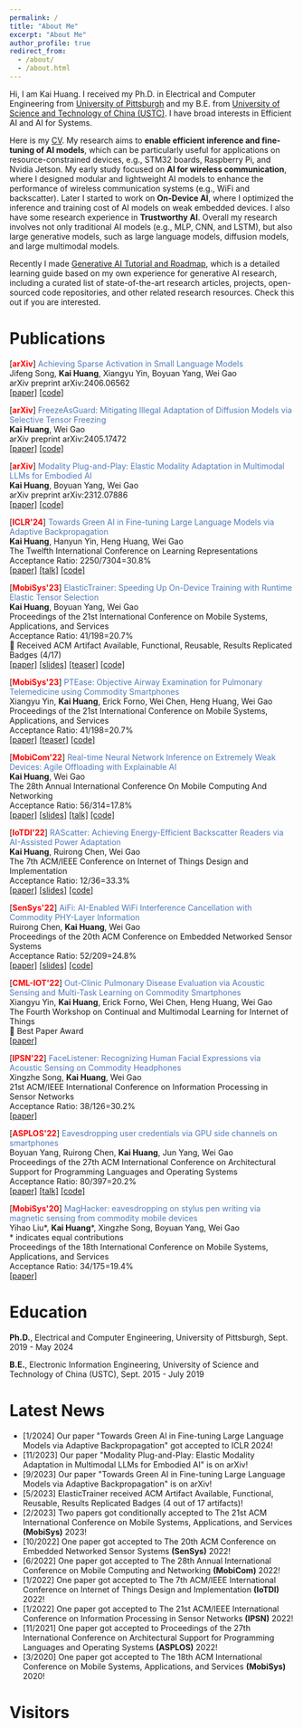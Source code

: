 ```yaml
---
permalink: /
title: "About Me"
excerpt: "About Me"
author_profile: true
redirect_from: 
  - /about/
  - /about.html
---
```



Hi, I am Kai Huang. I received my Ph.D. in Electrical and Computer Engineering from [University of Pittsburgh](https://www.pitt.edu/) and my B.E. from [University of Science and Technology of China (USTC)](https://en.ustc.edu.cn/). I have broad interests in Efficient AI and AI for Systems.

Here is my [CV](http://hellokevin07.github.io/files/CV_KaiHuang.pdf). My research aims to **enable efficient inference and fine-tuning of AI models**, which can be particularly useful for applications on resource-constrained devices, e.g., STM32 boards, Raspberry Pi, and Nvidia Jetson. My early study focused on **AI for wireless communication**, where I designed modular and lightweight AI models to enhance the performance of wireless communication systems (e.g., WiFi and backscatter). Later I started to work on **On-Device AI**, where I optimized the inference and training cost of AI models on weak embedded devices. I also have some research experience in **Trustworthy AI**. Overall my research involves not only traditional AI models (e.g., MLP, CNN, and LSTM), but also large generative models, such as large language models, diffusion models, and large multimodal models. 

Recently I made [Generative AI Tutorial and Roadmap](https://github.com/pittisl/Generative-AI-Tutorial), which is a detailed learning guide based on my own experience for generative AI research, including a curated list of state-of-the-art research articles, projects, open-sourced code repositories, and other related research resources. Check this out if you are interested.


Publications
====

[<b><span style="color:red">arXiv</span></b>]
<span style="color:#527bbd">Achieving Sparse Activation in Small Language Models</span><br> Jifeng Song, <b>Kai Huang</b>, Xiangyu Yin, Boyuan Yang, Wei Gao <br>
arXiv preprint arXiv:2406.06562<br>
[[paper]](https://arxiv.org/pdf/2406.06562)
[[code]](https://github.com/pittisl/Sparse-Activation)

[<b><span style="color:red">arXiv</span></b>]
<span style="color:#527bbd">FreezeAsGuard: Mitigating Illegal Adaptation of Diffusion Models via Selective Tensor Freezing</span> <br>
<b>Kai Huang</b>, Wei Gao <br>
arXiv preprint arXiv:2405.17472<br>
[[paper]](https://arxiv.org/pdf/2405.17472)
[[code]](https://github.com/pittisl/FreezeAsGuard)

[<b><span style="color:red">arXiv</span></b>]
<span style="color:#527bbd">Modality Plug-and-Play: Elastic Modality Adaptation in Multimodal LLMs for Embodied AI </span> <br>
<b>Kai Huang</b>, Boyuan Yang, Wei Gao <br>
arXiv preprint arXiv:2312.07886<br>
[[paper]](https://arxiv.org/abs/2312.07886)
[[code]](https://github.com/pittisl/mPnP-LLM)

[<b><span style="color:red">ICLR'24</span></b>]
<span style="color:#527bbd">Towards Green AI in Fine-tuning Large Language Models via Adaptive Backpropagation </span> <br>
<b>Kai Huang</b>, Hanyun Yin, Heng Huang, Wei Gao <br>
The Twelfth International Conference on Learning Representations<br>
Acceptance Ratio: 2250/7304=30.8%<br>
[[paper]](https://arxiv.org/abs/2309.13192)
[[talk]](https://recorder-v3.slideslive.com/#/share?share=91206&s=8f42f7fb-f0ed-4714-b281-fa9f52f38379)
[[code]](https://github.com/HelloKevin07/GreenTrainer)

[<b><span style="color:red">MobiSys'23</span></b>]
<span style="color:#527bbd">ElasticTrainer: Speeding Up On-Device Training with Runtime Elastic Tensor Selection </span> <br>
<b>Kai Huang</b>, Boyuan Yang, Wei Gao <br>
Proceedings of the 21st International Conference on Mobile Systems, Applications, and Services <br>
Acceptance Ratio: 41/198=20.7%<br>
&#127881; Received ACM Artifact Available, Functional, Reusable, Results Replicated Badges (4/17) <br>
[[paper]](http://hellokevin07.github.io/files/mobisys23-ElasticTrainer.pdf)
[[slides]](https://github.com/HelloKevin07/HelloKevin07.github.io/raw/master/files/ElasticTrainer-slides.pptx)
[[teaser]](https://youtu.be/q86LnqEew_U)
[[code]](https://github.com/HelloKevin07/ElasticTrainer)

[<b><span style="color:red">MobiSys'23</span></b>] 
<span style="color:#527bbd">PTEase: Objective Airway Examination for Pulmonary Telemedicine using Commodity Smartphones </span> <br>
Xiangyu Yin, <b>Kai Huang</b>, Erick Forno, Wei Chen, Heng Huang, Wei Gao <br>
Proceedings of the 21st International Conference on Mobile Systems, Applications, and Services <br>
Acceptance Ratio: 41/198=20.7%<br>
[[paper]](http://hellokevin07.github.io/files/mobisys23-PTEase.pdf)
[[teaser]](https://youtu.be/Netn1AOdsz8)
[[code]](https://github.com/ericyxy98/PTEase)

[<b><span style="color:red">MobiCom'22</span></b>] <span style="color:#527bbd">Real-time Neural Network Inference on Extremely Weak Devices: Agile Offloading with Explainable AI</span> <br>
<b>Kai Huang</b>, Wei Gao <br>
The 28th Annual International Conference On
Mobile Computing And Networking <br>
Acceptance Ratio: 56/314=17.8%<br>
[[paper]](http://hellokevin07.github.io/files/mobicom22-AgileNN.pdf)
[[slides]](https://github.com/HelloKevin07/HelloKevin07.github.io/raw/master/files/AgileNN-slides.pptx)
[[talk]](https://www.youtube.com/watch?v=OwNRcuTRgwE)
[[code]](https://github.com/HelloKevin07/AgileNN)

[<b><span style="color:red">IoTDI'22</span></b>] <span style="color:#527bbd">RAScatter: Achieving Energy-Efficient Backscatter Readers via AI-Assisted Power Adaptation</span> <br>
<b>Kai Huang</b>, Ruirong Chen, Wei Gao <br>
The 7th ACM/IEEE Conference on Internet of Things Design and Implementation <br>
Acceptance Ratio: 12/36=33.3%<br>
[[paper]](http://hellokevin07.github.io/files/iotdi22-RAScatter.pdf)
[[slides]](https://github.com/HelloKevin07/HelloKevin07.github.io/raw/master/files/RAScatter-slides.pptx)
[[code]](https://github.com/HelloKevin07/RAScatter)

[<b><span style="color:red">SenSys'22</span></b>] <span style="color:#527bbd">AiFi: AI-Enabled WiFi Interference Cancellation with Commodity PHY-Layer Information</span> <br>
Ruirong Chen, <b>Kai Huang</b>, Wei Gao <br>
Proceedings of the 20th ACM Conference on Embedded Networked Sensor Systems <br>
Acceptance Ratio: 52/209=24.8%<br>
[[paper]](http://hellokevin07.github.io/files/sensys22-AiFi.pdf)
[[slides]](https://github.com/HelloKevin07/HelloKevin07.github.io/raw/master/files/AiFi-slides.pptx)
[[code]](https://github.com/mmcruirong/PHY_Reconstruct)

[<b><span style="color:red">CML-IOT'22</span></b>] 
<span style="color:#527bbd">Out-Clinic Pulmonary Disease Evaluation via Acoustic Sensing and Multi-Task Learning on Commodity Smartphones</span> <br>
Xiangyu Yin, <b>Kai Huang</b>, Erick Forno, Wei Chen, Heng Huang, Wei Gao <br>
The Fourth Workshop on Continual and Multimodal Learning for Internet of Things <br>
&#127881; Best Paper Award <br>
[[paper]](https://dl.acm.org/doi/abs/10.1145/3560905.3568437)


[<b><span style="color:red">IPSN'22</span></b>] <span style="color:#527bbd">FaceListener: Recognizing Human Facial Expressions via Acoustic Sensing on Commodity Headphones</span> <br>
Xingzhe Song, <b>Kai Huang</b>, Wei Gao <br>
21st ACM/IEEE International Conference on Information Processing in Sensor Networks <br>
Acceptance Ratio: 38/126=30.2%<br>
[[paper]](http://hellokevin07.github.io/files/ipsn22-FaceListener.pdf)

[<b><span style="color:red">ASPLOS'22</span></b>] <span style="color:#527bbd">Eavesdropping user credentials via GPU side channels on smartphones</span> <br>
Boyuan Yang, Ruirong Chen, <b>Kai Huang</b>, Jun Yang, Wei Gao <br>
Proceedings of the 27th ACM International Conference on Architectural Support for Programming Languages and Operating Systems <br>
Acceptance Ratio: 80/397=20.2%<br>
[[paper]](http://hellokevin07.github.io/files/asplos22-perfinfer.pdf)
[[talk]](https://www.youtube.com/watch?v=LE9Eyn43zSs)
[[code]](https://github.com/perfinfer/code)

[<b><span style="color:red">MobiSys'20</span></b>] <span style="color:#527bbd">MagHacker: eavesdropping on stylus pen writing via magnetic sensing from commodity mobile devices</span> <br>
Yihao Liu\*, <b>Kai Huang</b>\*, Xingzhe Song, Boyuan Yang, Wei Gao <br>
\* indicates equal contributions <br>
Proceedings of the 18th International Conference on Mobile Systems, Applications, and Services <br>
Acceptance Ratio: 34/175=19.4%<br>
[[paper]](http://hellokevin07.github.io/files/mobisys20-MagHacker.pdf)

Education
====
<b>Ph.D.</b>, Electrical and Computer Engineering, University of Pittsburgh, Sept. 2019 - May 2024

<b>B.E.</b>, Electronic Information Engineering, University of Science and Technology of China (USTC), Sept. 2015 - July 2019

Latest News
====
* [1/2024] Our paper "Towards Green AI in Fine-tuning Large Language Models via Adaptive Backpropagation" got accepted to ICLR 2024!
* [11/2023] Our paper "Modality Plug-and-Play: Elastic Modality Adaptation in Multimodal LLMs for Embodied AI" is on arXiv!
* [9/2023] Our paper "Towards Green AI in Fine-tuning Large Language Models via Adaptive Backpropagation" is on arXiv!
* [5/2023] ElasticTrainer received ACM Artifact Available, Functional, Reusable, Results Replicated Badges (4 out of 17 artifacts)!
* [2/2023] Two papers got conditionally accepted to The 21st ACM International Conference on Mobile Systems, Applications, and Services <b>(MobiSys)</b> 2023!
* [10/2022] One paper got accepted to The 20th ACM Conference on Embedded Networked Sensor Systems <b>(SenSys)</b> 2022!
* [6/2022] One paper got accepted to The 28th Annual International Conference on Mobile Computing and Networking <b>(MobiCom)</b> 2022!
* [1/2022] One paper got accepted to The 7th ACM/IEEE International Conference on Internet of Things Design and Implementation <b>(IoTDI)</b> 2022!
* [1/2022] One paper got accepted to The 21st ACM/IEEE International Conference on Information Processing in Sensor Networks <b>(IPSN)</b> 2022!
* [11/2021] One paper got accepted to Proceedings of the 27th International Conference on Architectural Support for Programming Languages and Operating Systems <b>(ASPLOS)</b> 2022!
* [3/2020] One paper got accepted to The 18th ACM International Conference on Mobile Systems, Applications, and Services <b>(MobiSys)</b> 2020!

Visitors
====
<script type="text/javascript" id="clustrmaps" src="//cdn.clustrmaps.com/map_v2.js?cl=ffffff&w=200&t=n&d=g7u5IUOs5t68iO-I4a8qm8n-jEiqio_uFKOmjHZBpT4&co=2589cf"></script>
